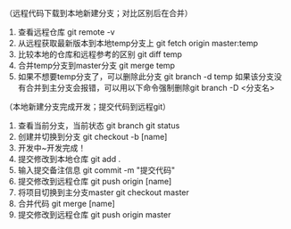 （远程代码下载到本地新建分支；对比区别后在合并）
1. 查看远程仓库
  git remote -v
2. 从远程获取最新版本到本地temp分支上
  git fetch origin master:temp
3. 比较本地的仓库和远程参考的区别
  git diff temp
4. 合并temp分支到master分支
  git merge temp
5. 如果不想要temp分支了，可以删除此分支
  git branch -d temp
  如果该分支没有合并到主分支会报错，可以用以下命令强制删除git branch -D <分支名>


（本地新建分支完成开发；提交代码到远程git）
1. 查看当前分支，当前状态
  git branch
  git status
2. 创建并切换到分支
  git checkout -b [name]
3. 开发中~开发完成！
4. 提交修改到本地仓库
  git add .
5. 输入提交备注信息
  git commit -m "提交代码"
6. 提交修改到远程仓库
  git push origin [name]
7. 将项目切换到主分支master
  git checkout master
8. 合并代码
  git merge [name]
9. 提交修改到远程仓库
  git push origin master
